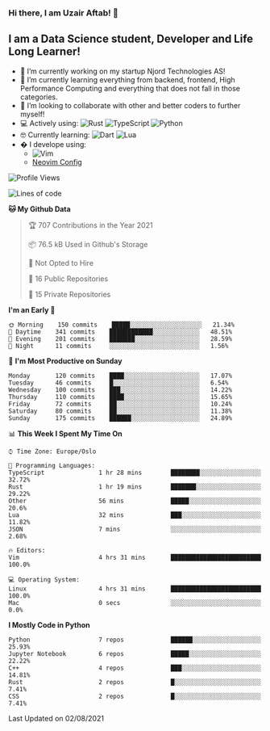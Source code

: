 ### Hi there, I am Uzair Aftab! 👋

## I am a Data Science student, Developer and Life Long Learner!
- 🔭 I’m currently working on my startup Njord Technologies AS!
- 🌱 I’m currently learning everything from backend, frontend, High Performance Computing and everything that does not fall in those categories.
- 👯 I’m looking to collaborate with other and better coders to further myself!
- 💻 Actively using: <img alt="Rust" src="https://img.shields.io/badge/rust-%23000000.svg?style=for-the-badge&logo=rust&logoColor=white"/> <img alt="TypeScript" src="https://img.shields.io/badge/typescript-%23007ACC.svg?style=for-the-badge&logo=typescript&logoColor=white"/> <img alt="Python" src="https://img.shields.io/badge/python-%2314354C.svg?style=for-the-badge&logo=python&logoColor=white"/>
- 🤓 Currently learning: <img alt="Dart" src="https://img.shields.io/badge/dart-%230175C2.svg?style=for-the-badge&logo=dart&logoColor=white"/> <img alt="Lua" src="https://img.shields.io/badge/lua-%232C2D72.svg?style=for-the-badge&logo=lua&logoColor=white"/> 
- � I develope using: 
  -  <img alt="Vim" src="https://img.shields.io/badge/VIM-%2311AB00.svg?style=for-the-badge&logo=vim&logoColor=white"/>
  -  [Neovim Config](https://github.com/ChristianChiarulli/LunarVim)
<!--START_SECTION:waka-->
![Profile Views](http://img.shields.io/badge/Profile%20Views-14-blue)

![Lines of code](https://img.shields.io/badge/From%20Hello%20World%20I%27ve%20Written-1.8%20million%20lines%20of%20code-blue)

**🐱 My Github Data** 

> 🏆 707 Contributions in the Year 2021
 > 
> 📦 76.5 kB Used in Github's Storage 
 > 
> 🚫 Not Opted to Hire
 > 
> 📜 16 Public Repositories 
 > 
> 🔑 15 Private Repositories  
 > 
**I'm an Early 🐤** 

```text
🌞 Morning    150 commits    █████░░░░░░░░░░░░░░░░░░░░   21.34% 
🌆 Daytime    341 commits    ████████████░░░░░░░░░░░░░   48.51% 
🌃 Evening    201 commits    ███████░░░░░░░░░░░░░░░░░░   28.59% 
🌙 Night      11 commits     ░░░░░░░░░░░░░░░░░░░░░░░░░   1.56%

```
📅 **I'm Most Productive on Sunday** 

```text
Monday       120 commits    ████░░░░░░░░░░░░░░░░░░░░░   17.07% 
Tuesday      46 commits     █░░░░░░░░░░░░░░░░░░░░░░░░   6.54% 
Wednesday    100 commits    ███░░░░░░░░░░░░░░░░░░░░░░   14.22% 
Thursday     110 commits    ████░░░░░░░░░░░░░░░░░░░░░   15.65% 
Friday       72 commits     ██░░░░░░░░░░░░░░░░░░░░░░░   10.24% 
Saturday     80 commits     ██░░░░░░░░░░░░░░░░░░░░░░░   11.38% 
Sunday       175 commits    ██████░░░░░░░░░░░░░░░░░░░   24.89%

```


📊 **This Week I Spent My Time On** 

```text
⌚︎ Time Zone: Europe/Oslo

💬 Programming Languages: 
TypeScript               1 hr 28 mins        ████████░░░░░░░░░░░░░░░░░   32.72% 
Rust                     1 hr 19 mins        ███████░░░░░░░░░░░░░░░░░░   29.22% 
Other                    56 mins             █████░░░░░░░░░░░░░░░░░░░░   20.6% 
Lua                      32 mins             ███░░░░░░░░░░░░░░░░░░░░░░   11.82% 
JSON                     7 mins              ░░░░░░░░░░░░░░░░░░░░░░░░░   2.68%

🔥 Editors: 
Vim                      4 hrs 31 mins       █████████████████████████   100.0%

💻 Operating System: 
Linux                    4 hrs 31 mins       █████████████████████████   100.0% 
Mac                      0 secs              ░░░░░░░░░░░░░░░░░░░░░░░░░   0.0%

```

**I Mostly Code in Python** 

```text
Python                   7 repos             ██████░░░░░░░░░░░░░░░░░░░   25.93% 
Jupyter Notebook         6 repos             █████░░░░░░░░░░░░░░░░░░░░   22.22% 
C++                      4 repos             ███░░░░░░░░░░░░░░░░░░░░░░   14.81% 
Rust                     2 repos             █░░░░░░░░░░░░░░░░░░░░░░░░   7.41% 
CSS                      2 repos             █░░░░░░░░░░░░░░░░░░░░░░░░   7.41%

```



 Last Updated on 02/08/2021
<!--END_SECTION:waka-->

